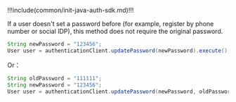 !!!include(common/init-java-auth-sdk.md)!!!

If a user doesn't set a password before (for example, register by phone number or social IDP), this method does not require the original password.

```java
String newPassword = "123456";
User user = authenticationClient.updatePassword(newPassword).execute();
```

Or：

```java
String oldPassword = "111111";
String newPassword = "123456";
User user = authenticationClient.updatePassword(newPassword, oldPassword).execute();
```
